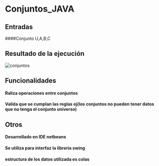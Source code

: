 # Conjuntos_JAVA
## Entradas
####Conjunto U,A,B,C
## Resultado de la ejecución
![conjuntos](https://user-images.githubusercontent.com/62920120/159097217-7b120807-c3fa-4165-87dd-311e69c794f1.png)
## Funcionalidades
#### Raliza operaciones entre conjuntos
#### Valida que se cumplan las reglas ej(los conjuntos no pueden tener datos que no tenga el conjunto universo)
## Otros
#### Desarrollado en IDE netbeans
#### Se utiliza para interfaz la libreria swing 
#### estructura de los datos utilizada es colas
